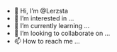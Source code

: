 - 👋 Hi, I’m @Lerzsta
- 👀 I’m interested in ...
- 🌱 I’m currently learning ...
- 💞️ I’m looking to collaborate on ...
- 📫 How to reach me ...

<!---
Lerzsta/Lerzsta is a ✨ special ✨ repository because its `README.md` (this file) appears on your GitHub profile.
You can click the Preview link to take a look at your changes.
--->
